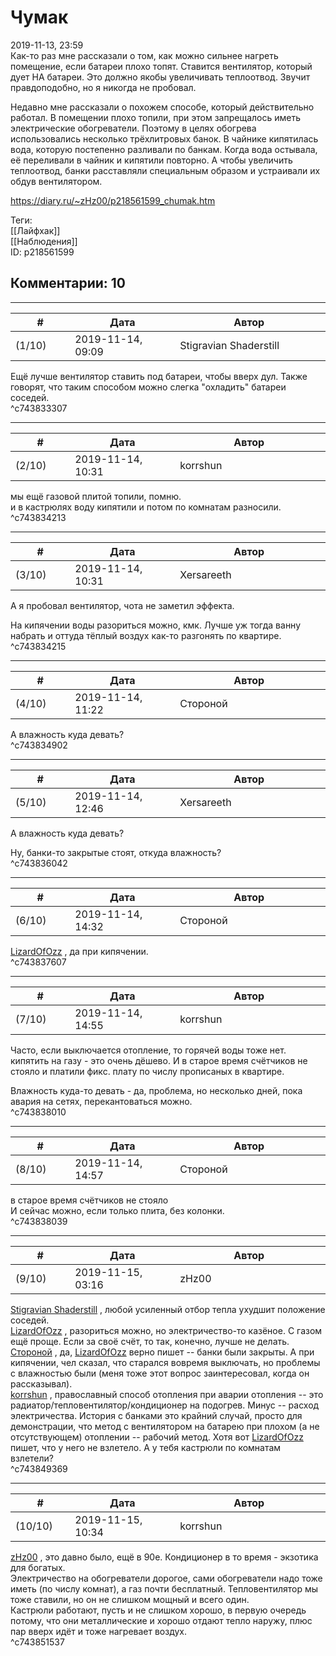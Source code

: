 Чумак
=====

  
2019-11-13, 23:59  
 Как-то раз мне рассказали о том, как можно сильнее нагреть помещение, если батареи плохо топят. Ставится вентилятор, который дует НА батареи. Это должно якобы увеличивать теплоотвод. Звучит правдоподобно, но я никогда не пробовал.   
   
 Недавно мне рассказали о похожем способе, который действительно работал. В помещении плохо топили, при этом запрещалось иметь электрические обогреватели. Поэтому в целях обогрева использовались несколько трёхлитровых банок. В чайнике кипятилась вода, которую постепенно разливали по банкам. Когда вода остывала, её переливали в чайник и кипятили повторно. А чтобы увеличить теплоотвод, банки расставляли специальным образом и устраивали их обдув вентилятором.   
  
<https://diary.ru/~zHz00/p218561599_chumak.htm>  
  
Теги:  
[[Лайфхак]]  
[[Наблюдения]]  
ID: p218561599  


Комментарии: 10
---------------

  


---



|         #         |              Дата              |                     Автор                     |           ID           |
| --- | --- | --- | --- |
| (1/10) | 2019-11-14, 09:09 | Stigravian Shaderstill | c743833307 |

  
 Ещё лучше вентилятор ставить под батареи, чтобы вверх дул. Также говорят, что таким способом можно слегка "охладить" батареи соседей.   
 ^c743833307

---



|         #         |              Дата              |                     Автор                     |           ID           |
| --- | --- | --- | --- |
| (2/10) | 2019-11-14, 10:31 | korrshun | c743834213 |

  
 мы ещё газовой плитой топили, помню.   
 и в кастрюлях воду кипятили и потом по комнатам разносили.   
 ^c743834213

---



|         #         |              Дата              |                     Автор                     |           ID           |
| --- | --- | --- | --- |
| (3/10) | 2019-11-14, 10:31 | Xersareeth | c743834215 |

  
 А я пробовал вентилятор, чота не заметил эффекта.   
   
 На кипячении воды разориться можно, кмк. Лучше уж тогда ванну набрать и оттуда тёплый воздух как-то разгонять по квартире.   
 ^c743834215

---



|         #         |              Дата              |                     Автор                     |           ID           |
| --- | --- | --- | --- |
| (4/10) | 2019-11-14, 11:22 | Стороной | c743834902 |

  
 А влажность куда девать?   
 ^c743834902

---



|         #         |              Дата              |                     Автор                     |           ID           |
| --- | --- | --- | --- |
| (5/10) | 2019-11-14, 12:46 | Xersareeth | c743836042 |

  
  А влажность куда девать?    
   
 Ну, банки-то закрытые стоят, откуда влажность?   
 ^c743836042

---



|         #         |              Дата              |                     Автор                     |           ID           |
| --- | --- | --- | --- |
| (6/10) | 2019-11-14, 14:32 | Стороной | c743837607 |

  
  [LizardOfOzz](http://LizardsBurrow.diary.ru "One more night")  , да при кипячении.   
 ^c743837607

---



|         #         |              Дата              |                     Автор                     |           ID           |
| --- | --- | --- | --- |
| (7/10) | 2019-11-14, 14:55 | korrshun | c743838010 |

  
 Часто, если выключается отопление, то горячей воды тоже нет.   
 кипятить на газу - это очень дёшево. И в старое время счётчиков не стояло и платили фикс. плату по числу прописаных в квартире.   
   
 Влажность куда-то девать - да, проблема, но несколько дней, пока авария на сетях, перекантоваться можно.   
 ^c743838010

---



|         #         |              Дата              |                     Автор                     |           ID           |
| --- | --- | --- | --- |
| (8/10) | 2019-11-14, 14:57 | Стороной | c743838039 |

  
  в старое время счётчиков не стояло    
 И сейчас можно, если только плита, без колонки.   
 ^c743838039

---



|         #         |              Дата              |                     Автор                     |           ID           |
| --- | --- | --- | --- |
| (9/10) | 2019-11-15, 03:16 | zHz00 | c743849369 |

  
  [Stigravian Shaderstill](http://stigravian.diary.ru "Science, Death, Rock-n-Roll")  , любой усиленный отбор тепла ухудшит положение соседей.   
  [LizardOfOzz](http://LizardsBurrow.diary.ru "One more night")  , разориться можно, но электричество-то казёное. С газом ещё проще. Если за своё счёт, то так, конечно, лучше не делать.   
  [Стороной](http://1047.diary.ru "Сторона 1")  , да,  [LizardOfOzz](http://LizardsBurrow.diary.ru "One more night")  верно пишет -- банки были закрыты. А при кипячении, чел сказал, что старался вовремя выключать, но проблемы с влажностью были (меня тоже этот вопрос заинтересовал, когда он рассказывал).   
  [korrshun](http://Igel-kun.diary.ru "kimi wo shiranai monogatari")  , православный способ отопления при аварии отопления -- это радиатор/тепловентилятор/кондиционер на подогрев. Минус -- расход электричества. История с банками это крайний случай, просто для демонстрации, что метод с вентилятором на батарею при плохом (а не отсутствующем) отоплении -- рабочий метод. Хотя вот  [LizardOfOzz](http://LizardsBurrow.diary.ru "One more night")  пишет, что у него не взлетело. А у тебя кастрюли по комнатам взлетели?   
 ^c743849369

---



|         #         |              Дата              |                     Автор                     |           ID           |
| --- | --- | --- | --- |
| (10/10) | 2019-11-15, 10:34 | korrshun | c743851537 |

  
  [zHz00](https://zHz00.diary.ru "Untitled")  , это давно было, ещё в 90е. Кондиционер в то время - экзотика для богатых.   
 Электричество на обогреватели дорогое, сами обогреватели надо тоже иметь (по числу комнат), а газ почти бесплатный. Тепловентилятор мы тоже ставили, но он не слишком мощный и всего один.   
 Кастрюли работают, пусть и не слишком хорошо, в первую очередь потому, что они металлические и хорошо отдают тепло наружу, плюс пар вверх идёт и тоже нагревает воздух.   
 ^c743851537